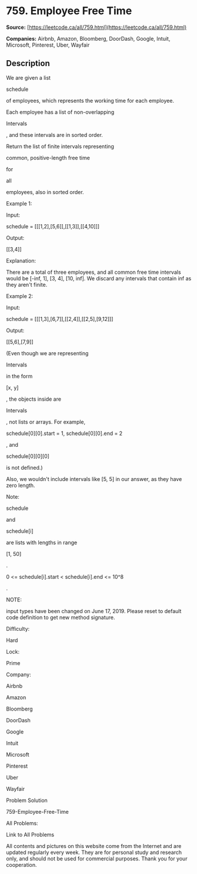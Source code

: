 # 759. Employee Free Time

**Source:** [https://leetcode.ca/all/759.html](https://leetcode.ca/all/759.html)

**Companies:** Airbnb, Amazon, Bloomberg, DoorDash, Google, Intuit, Microsoft, Pinterest, Uber, Wayfair

## Description

We are given a list

schedule

of employees, which represents the working time for
        each employee.

Each employee has a list of non-overlapping

Intervals

, and these intervals are
        in sorted order.

Return the list of finite intervals representing

common, positive-length free time

for

all

employees, also in sorted order.

Example 1:

Input:

schedule = [[[1,2],[5,6]],[[1,3]],[[4,10]]]

Output:

[[3,4]]

Explanation:

There are a total of three employees, and all common
free time intervals would be [-inf, 1], [3, 4], [10, inf].
We discard any intervals that contain inf as they aren't finite.

Example 2:

Input:

schedule = [[[1,3],[6,7]],[[2,4]],[[2,5],[9,12]]]

Output:

[[5,6],[7,9]]

(Even though we are representing

Intervals

in the form

[x, y]

, the
        objects inside are

Intervals

, not lists or arrays. For example,

schedule[0][0].start
            = 1, schedule[0][0].end = 2

, and

schedule[0][0][0]

is not defined.)

Also, we wouldn't include intervals like [5, 5] in our answer, as they have zero
        length.

Note:

schedule

and

schedule[i]

are lists with lengths in range

[1, 50]

.

0 <= schedule[i].start < schedule[i].end <= 10^8

.

NOTE:

input types have been changed on June 17, 2019. Please reset to
        default code definition to get new method signature.

Difficulty:

Hard

Lock:

Prime

Company:

Airbnb

Amazon

Bloomberg

DoorDash

Google

Intuit

Microsoft

Pinterest

Uber

Wayfair

Problem Solution

759-Employee-Free-Time

All Problems:

Link to All Problems

All contents and pictures on this website come from the Internet and are updated regularly every week. They are for personal study and research only, and should not be used for commercial purposes. Thank you for your cooperation.

